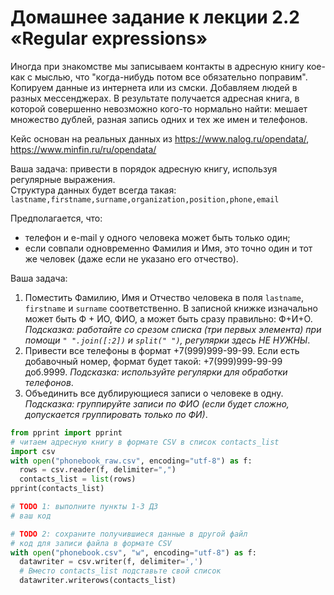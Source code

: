 # Домашнее задание к лекции 2.2 «Regular expressions»

Иногда при знакомстве мы записываем контакты в адресную книгу кое-как с мыслью, что "когда-нибудь потом все обязательно поправим". Копируем данные из интернета или из смски. Добавляем людей в разных мессенджерах. В результате получается адресная книга, в которой совершенно невозможно кого-то нормально найти: мешает множество дублей, разная запись одних и тех же имен и телефонов.

Кейс основан на реальных данных из https://www.nalog.ru/opendata/, https://www.minfin.ru/ru/opendata/

Ваша задача: привести в порядок адресную книгу, используя регулярные выражения.  
Структура данных будет всегда такая:   
`lastname,firstname,surname,organization,position,phone,email`  

Предполагается, что:
* телефон и e-mail у одного человека может быть только один;
* если совпали одновременно Фамилия и Имя, это точно один и тот же человек (даже если не указано его отчество).

Ваша задача:
1. Поместить Фамилию, Имя и Отчество человека в поля `lastname`, `firstname` и `surname` соответственно. В записной книжке изначально может быть Ф + ИО, ФИО, а может быть сразу правильно: Ф+И+О. _Подсказка: работайте со срезом списка (три первых элемента) при помощи `" ".join([:2])` и `split(" ")`, регулярки здесь НЕ НУЖНЫ_.  
2. Привести все телефоны в формат +7(999)999-99-99. Если есть добавочный номер, формат будет такой: +7(999)999-99-99 доб.9999. _Подсказка: используйте регулярки для обработки телефонов_.
3. Объединить все дублирующиеся записи о человеке в одну. _Подсказка: группируйте записи по ФИО (если будет сложно, допускается группировать только по ФИ)_.

```python
from pprint import pprint
# читаем адресную книгу в формате CSV в список contacts_list
import csv
with open("phonebook_raw.csv", encoding="utf-8") as f:
  rows = csv.reader(f, delimiter=",")
  contacts_list = list(rows)
pprint(contacts_list)

# TODO 1: выполните пункты 1-3 ДЗ
# ваш код

# TODO 2: сохраните получившиеся данные в другой файл
# код для записи файла в формате CSV
with open("phonebook.csv", "w", encoding="utf-8") as f:
  datawriter = csv.writer(f, delimiter=',')
  # Вместо contacts_list подставьте свой список
  datawriter.writerows(contacts_list)
```
